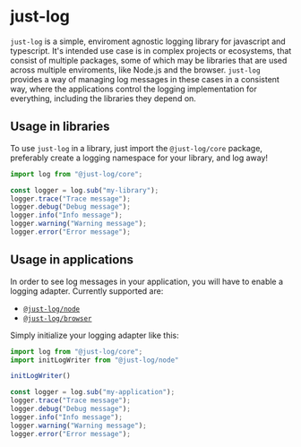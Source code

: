 # just-log

`just-log` is a simple, enviroment agnostic logging library for javascript and typescript.
It's intended use case is in complex projects or ecosystems, that consist of multiple
packages, some of which may be libraries that are used across multiple enviroments, like
Node.js and the browser. `just-log` provides a way of managing log messages in these cases
in a consistent way, where the applications control the logging implementation for everything,
including the libraries they depend on.

## Usage in libraries

To use `just-log` in a library, just import the `@just-log/core` package, preferably create a logging namespace
for your library, and log away!

```ts
import log from "@just-log/core";

const logger = log.sub("my-library");
logger.trace("Trace message");
logger.debug("Debug message");
logger.info("Info message");
logger.warning("Warning message");
logger.error("Error message");
```

## Usage in applications

In order to see log messages in your application, you will have to enable a logging adapter.
Currently supported are:
- [`@just-log/node`](https://www.npmjs.com/package/@just-log/node)
- [`@just-log/browser`](https://www.npmjs.com/package/@just-log/browser)

Simply initialize your logging adapter like this:

```ts
import log from "@just-log/core";
import initLogWriter from "@just-log/node"

initLogWriter()

const logger = log.sub("my-application");
logger.trace("Trace message");
logger.debug("Debug message");
logger.info("Info message");
logger.warning("Warning message");
logger.error("Error message");
```
